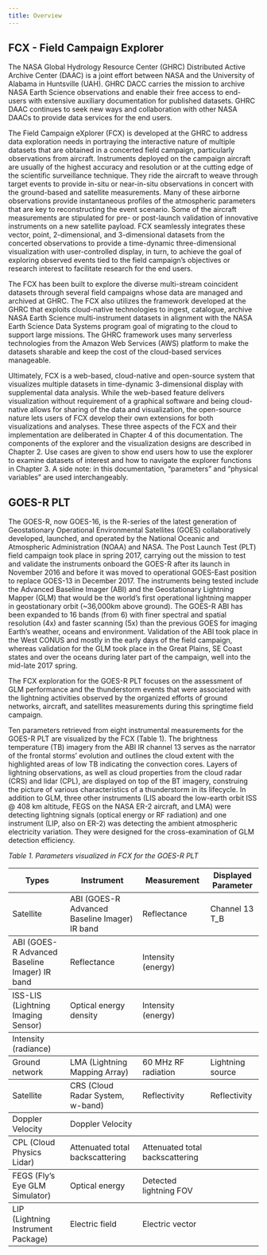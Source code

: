 ```yaml
---
title: Overview
---
```


## FCX - Field Campaign Explorer

The NASA Global Hydrology Resource Center (GHRC) Distributed Active Archive Center (DAAC) is a joint effort between NASA and the University of Alabama in Huntsville (UAH). GHRC DACC carries the mission to archive NASA Earth Science observations and enable their free access to end-users with extensive auxiliary documentation for published datasets. GHRC DAAC continues to seek new ways and collaboration with other NASA DAACs to provide data services for the end users.


The Field Campaign eXplorer (FCX) is developed at the GHRC to address data exploration needs in portraying the interactive nature of multiple datasets that are obtained in a concerted field campaign, particularly observations from aircraft. Instruments deployed on the campaign aircraft are usually of the highest accuracy and resolution or at the cutting edge of the scientific surveillance technique.  They ride the aircraft to weave through target events to provide in-situ or near-in-situ observations in concert with the ground-based and satellite measurements. Many of these airborne observations provide instantaneous profiles of the atmospheric parameters that are key to reconstructing the event scenario.  Some of the aircraft measurements are stipulated for pre- or post-launch validation of innovative instruments on a new satellite payload. FCX seamlessly integrates these vector, point, 2-dimensional, and 3-dimensional datasets from the concerted observations to provide a time-dynamic three-dimensional visualization with user-controlled display, in turn, to achieve the goal of exploring observed events tied to the field campaign’s objectives or research interest to facilitate research for the end users.


The FCX has been built to explore the diverse multi-stream coincident datasets through several field campaigns whose data are managed and archived at GHRC. The FCX also utilizes the framework developed at the GHRC that exploits cloud-native technologies to ingest, catalogue, archive NASA Earth Science multi-instrument datasets in alignment with the NASA Earth Science Data Systems program goal of migrating to the cloud to support large missions. The GHRC framework uses many serverless technologies from the Amazon Web Services (AWS) platform to make the datasets sharable and keep the cost of the cloud-based services manageable.


Ultimately, FCX is a web-based, cloud-native and open-source system that visualizes multiple datasets in time-dynamic 3-dimensional display with supplemental data analysis.   While the web-based feature delivers visualization without requirement of a graphical software and being cloud-native allows for sharing of the data and visualization, the open-source nature lets users of FCX develop their own extensions for both visualizations and analyses. These three aspects of the FCX and their implementation are deliberated in Chapter 4 of this documentation. The components of the explorer and the visualization designs are described in Chapter 2. Use cases are given to show end users how to use the explorer to examine datasets of interest and how to navigate the explorer functions in Chapter 3. A side note: in this documentation, “parameters” and “physical variables” are used interchangeably.

## GOES-R PLT

The GOES-R, now GOES-16, is the R-series of the latest generation of Geostationary Operational Environmental Satellites (GOES) collaboratively developed, launched, and operated by the National Oceanic and Atmospheric Administration (NOAA) and NASA. The Post Launch Test (PLT) field campaign took place in spring 2017, carrying out the mission to test and validate the instruments onboard the GOES-R after its launch in November 2016 and before it was moved to operational GOES-East position to replace GOES-13 in December 2017. The instruments being tested include the Advanced Baseline Imager (ABI) and the Geostationary Lightning Mapper (GLM) that would be the world’s first operational lightning mapper in geostationary orbit (~36,000km above ground). The GOES-R ABI has been expanded to 16 bands (from 6) with finer spectral and spatial resolution (4x) and faster scanning (5x) than the previous GOES for imaging Earth’s weather, oceans and environment. Validation of the ABI took place in the West CONUS and mostly in the early days of the field campaign, whereas validation for the GLM took place in the Great Plains, SE Coast states and over the oceans during later part of the campaign, well into the mid-late 2017 spring.


The FCX exploration for the GOES-R PLT focuses on the assessment of GLM performance and the thunderstorm events that were associated with the lightning activities observed by the organized efforts of ground networks, aircraft, and satellites measurements during this springtime field campaign.


Ten parameters retrieved from eight instrumental measurements for the GOES-R PLT are visualized by the FCX (Table 1). The brightness temperature (TB) imagery from the ABI IR channel 13 serves as the narrator of the frontal storms’ evolution and outlines the cloud extent with the highlighted areas of low TB indicating the convection cores. Layers of lightning observations, as well as cloud properties from the cloud radar (CRS) and lidar (CPL), are displayed on top of the BT imagery, construing the picture of various characteristics of a thunderstorm in its lifecycle. In addition to GLM, three other instruments (LIS aboard the low-earth orbit ISS @ 408 km altitude, FEGS on the NASA ER-2 aircraft, and LMA) were detecting lightning signals (optical energy or RF radiation) and one instrument (LIP, also on ER-2) was detecting the ambient atmospheric electricity variation. They were designed for the cross-examination of GLM detection efficiency.


*Table 1. Parameters visualized in FCX for the GOES-R PLT*


<table>
<tbody>
<tr>
  <th>Types</th>
  <th>Instrument</th>
  <th>Measurement</th>
  <th>Displayed Parameter</th>
</tr>
</tbody>

<tbody>
<tr>
  <td rowSpan="4">Satellite</td>
  <td>ABI (GOES-R Advanced Baseline Imager) IR band</td>
  <td>Reflectance</td>
  <td>Channel 13 T_B</td>
</tr>
</tbody>

<tbody>
<tr>
  <td>ABI (GOES-R Advanced Baseline Imager) IR band</td>
  <td>Reflectance</td>
  <td>Intensity (energy)</td>
</tr>
</tbody>

<tbody>
<tr>
  <td rowSpan = "2">ISS-LIS (Lightning Imaging Sensor)</td>
  <td rowSpan = "2">Optical energy density</td>
  <td>Intensity (energy)</td>
</tr>
</tbody>

<tbody>
<tr>
  <td>Intensity (radiance)</td>
</tr>
</tbody>

<tbody>
<tr>
  <td>Ground network</td>
  <td>LMA (Lightning Mapping Array)</td>
  <td>60 MHz RF radiation</td>
  <td>Lightning source</td>
</tr>
</tbody>

<tbody>
<tr>
  <td rowSpan="5">Satellite</td>
  <td rowSpan="2">CRS (Cloud Radar System, w-band)</td>
  <td>Reflectivity</td>
  <td>Reflectivity</td>
</tr>
</tbody>

<tbody>
<tr>
  <td>Doppler Velocity</td>
  <td>Doppler Velocity</td>
</tr>
</tbody>

<tbody>
<tr>
  <td>CPL (Cloud Physics Lidar)</td>
  <td>Attenuated total backscattering</td>
  <td>Attenuated total backscattering</td>
</tr>
</tbody>

<tbody>
<tr>
  <td>FEGS (Fly’s Eye GLM Simulator)</td>
  <td>Optical energy</td>
  <td>Detected lightning FOV</td>
</tr>
</tbody>

<tbody>
<tr>
  <td>LIP (Lightning Instrument Package)</td>
  <td>Electric field</td>
  <td>Electric vector</td>
</tr>
</tbody>

</table>